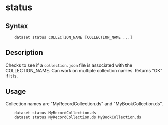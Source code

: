 
# status

## Syntax

```
    dataset status COLLECTION_NAME [COLLECTION_NAME ...]
```

## Description

Checks to see if a `collection.json` file is associated with the COLLECTION_NAME. Can work on multiple
collection names. Returns "OK" if it is.

## Usage

Collection names are "MyRecordCollection.ds" and "MyBookCollection.ds".

```
    dataset status MyRecordCollection.ds
    dataset status MyRecordCollection.ds MyBookCollection.ds
```

